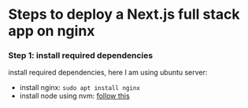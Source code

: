 # Steps to deploy a Next.js full stack app on nginx

### Step 1: install required dependencies </br>

install required dependencies, here I am using ubuntu server:

- install nginx: `sudo apt install nginx`
- install node using nvm: [follow this]()
